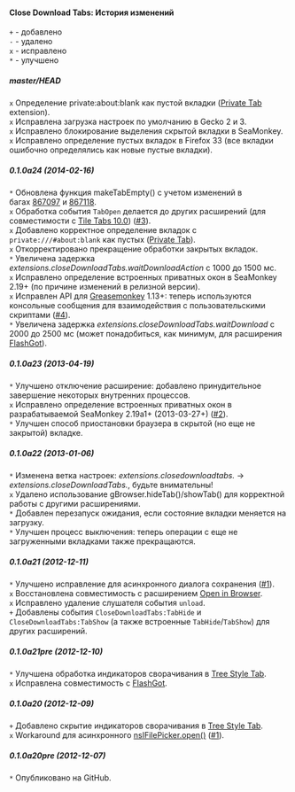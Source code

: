 ﻿#### Close Download Tabs: История изменений

`+` - добавлено<br>
`-` - удалено<br>
`x` - исправлено<br>
`*` - улучшено<br>

##### master/HEAD
`x` Определение private:about:blank как пустой вкладки (<a href="https://addons.mozilla.org/addon/private-tab/">Private Tab</a> extension).<br>
`x` Исправлена загрузка настроек по умолчанию в Gecko 2 и 3.<br>
`x` Исправлено блокирование выделения скрытой вкладки в SeaMonkey.<br>
`x` Исправлено определение пустых вкладок в Firefox 33 (все вкладки ошибочно определялись как новые пустые вкладки).<br>

##### 0.1.0a24 (2014-02-16)
`*` Обновлена функция makeTabEmpty() с учетом изменений в багах <a href="https://bugzilla.mozilla.org/show_bug.cgi?id=867097">867097</a> и <a href="https://bugzilla.mozilla.org/show_bug.cgi?id=867118">867118</a>.<br>
`x` Обработка события `TabOpen` делается до других расширений (для совместимости с <a href="https://addons.mozilla.org/addon/tile-tabs/versions/10.0">Tile Tabs 10.0</a>) (<a href="https://github.com/Infocatcher/Close_Download_Tabs/issues/3">#3</a>).<br>
`x` Добавлено корректное определение вкладок с `private:///#about:blank` как пустых (<a href="https://addons.mozilla.org/addon/private-tab/">Private Tab</a>).<br>
`x` Откорректировано прекращение обработки закрытых вкладок.<br>
`*` Увеличена задержка <em>extensions.closeDownloadTabs.waitDownloadAction</em> с 1000 до 1500 мс.<br>
`x` Исправлено определение встроенных приватных окон в SeaMonkey 2.19+ (по причине изменений в релизной версии).<br>
`x` Исправлен API для <a href="https://addons.mozilla.org/addon/greasemonkey/">Greasemonkey</a> 1.13+: теперь используются консольные сообщения для взаимодействия с пользовательскими скриптами (<a href="https://github.com/Infocatcher/Close_Download_Tabs/issues/4">#4</a>).<br>
`*` Увеличена задержка <em>extensions.closeDownloadTabs.waitDownload</em> с 2000 до 2500 мс (может понадобиться, как минимум, для расширения <a href="https://addons.mozilla.org/addon/flashgot/">FlashGot</a>).<br>

##### 0.1.0a23 (2013-04-19)
`*` Улучшено отключение расширение: добавлено принудительное завершение некоторых внутренних процессов.<br>
`x` Исправлено определение встроенных приватных окон в разрабатываемой SeaMonkey 2.19a1+ (2013-03-27+) (<a href="https://github.com/Infocatcher/Close_Download_Tabs/issues/2">#2</a>).<br>
`*` Улучшен способ приостановки браузера в скрытой (но еще не закрытой) вкладке.<br>

##### 0.1.0a22 (2013-01-06)
`*` Изменена ветка настроек: <em>extensions.closedownloadtabs.</em> -> <em>extensions.closeDownloadTabs.</em>, будьте внимательны!<br>
`x` Удалено использование gBrowser.hideTab()/showTab() для корректной работы с другими расширениями.<br>
`*` Добавлен перезапуск ожидания, если состояние вкладки меняется на загрузку.<br>
`*` Улучшен процесс выключения: теперь операции с еще не загруженными вкладками также прекращаются.<br>

##### 0.1.0a21 (2012-12-11)
`*` Улучшено исправление для асинхронного диалога сохранения (<a href="https://github.com/Infocatcher/Close_Download_Tabs/issues/1">#1</a>).<br>
`x` Восстановлена совместимость с расширением <a href="https://addons.mozilla.org/addon/open-in-browser/">Open in Browser</a>.<br>
`x` Исправлено удаление слушателя события `unload`.<br>
`+` Добавлены события `CloseDownloadTabs:TabHide` и `CloseDownloadTabs:TabShow` (а также встроенные `TabHide`/`TabShow`) для других расширений.<br>

##### 0.1.0a21pre (2012-12-10)
`*` Улучшена обработка индикаторов сворачивания в <a href="https://addons.mozilla.org/addon/tree-style-tab/">Tree Style Tab</a>.<br>
`x` Исправлена совместимость с <a href="https://addons.mozilla.org/addon/flashgot/">FlashGot</a>.<br>

##### 0.1.0a20 (2012-12-09)
`+` Добавлено скрытие индикаторов сворачивания в <a href="https://addons.mozilla.org/addon/tree-style-tab/">Tree Style Tab</a>.<br>
`x` Workaround для асинхронного <a href="https://developer.mozilla.org/en-US/docs/XPCOM_Interface_Reference/nsIFilePicker#open()">nsIFilePicker.open()</a> (<a href="https://github.com/Infocatcher/Close_Download_Tabs/issues/1">#1</a>).<br>

##### 0.1.0a20pre (2012-12-07)
`*` Опубликовано на GitHub.<br>
